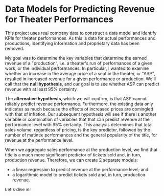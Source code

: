 # Data Models for Predicting Revenue for Theater Performances
This project uses real company data to construct a data model and identify KPIs for theater performances. As this is data for actual performances and productions, identifying information and proprietary data has been removed.

My goal was to determine the key variables that determine the earned revenue of a "production", i.e. a theater's run of performances of a given work, or the individual performances. In particular, I wanted to examine whether an increase in the average price of a seat in the theater, or "ASP", resulted in increased revenue for a given performance or production. We'll call that the <b>null hypothesis</b>, and our goal is to see whether ASP can predict revenue with at least 95% certainty.

The <b>alternative hypothesis</b>, which we will confirm, is that ASP cannot reliably predict revenue performance. Furthermore, the existing data only indicates as much because the effects of increased prices are comingled with that of inflation. Our subsequent hypothesis will see if there is another variable or combination of variables that that can predict revenue at the performance level with 95% certainty. This analysis determines that total sales volume, regardless of pricing, is the key predictor, followed by the number of matinee performances and the general popularity of the title, for revenue at the performance level. 

When we aggregate sales performance at the production level, we find that title is a much more significant predictor of tickets sold and, in turn, production revenue. Therefore, we can create 2 separate models: 
<ul> 
  <li>a linear regression to predict revenue at the performance level; and </li>
  <li>a logarithmic model to predict tickets sold and, in turn, production revenue.</li>
</ul>

Let's dive in!
